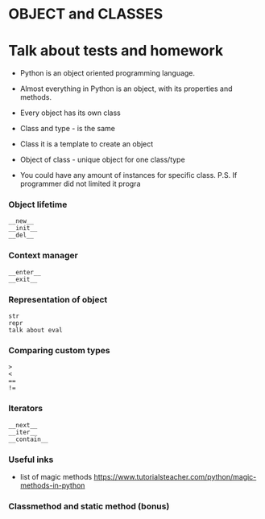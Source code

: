 # OBJECT and CLASSES


# Talk about tests and homework 

- Python is an object oriented programming language.

- Almost everything in Python is an object, with its properties and methods.

- Every object has its own class

- Class and type - is the same

- Class it is a template to create an object 

- Object of class - unique object for one class/type

- You could have any amount of instances for specific class. P.S. If programmer did not limited it progra

### Object lifetime 
    __new__ 
    __init__
    __del__
    
### Context manager
    __enter__
    __exit__
    
### Representation of object
    str
    repr
    talk about eval

### Comparing custom types
    >
    <
    ==
    !=
    
### Iterators
    __next__
    __iter__
    __contain__
    
    
### Useful inks
 - list of magic methods https://www.tutorialsteacher.com/python/magic-methods-in-python

  
### Classmethod and static method (bonus)


